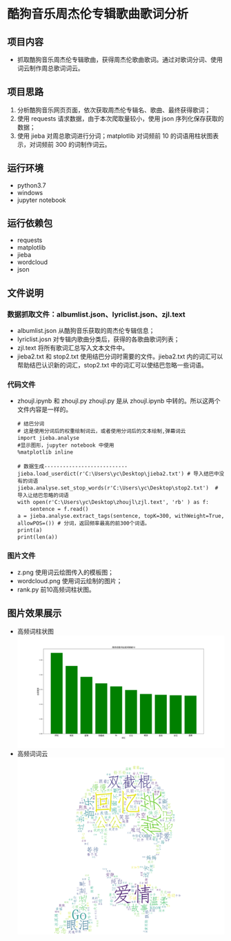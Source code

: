 # 酷狗音乐周杰伦专辑歌曲歌词分析
## 项目内容
* 抓取酷狗音乐周杰伦专辑歌曲，获得周杰伦歌曲歌词。通过对歌词分词、使用词云制作周总歌词词云。
## 项目思路
1. 分析酷狗音乐网页页面，依次获取周杰伦专辑名、歌曲、最终获得歌词；
2. 使用 requests 请求数据，由于本次爬取量较小，使用 json 序列化保存获取的数据；
3. 使用 jieba 对周总歌词进行分词；matplotlib 对词频前 10 的词语用柱状图表示，对词频前 300 的词制作词云。
## 运行环境
* python3.7
* windows
* jupyter notebook

## 运行依赖包
* requests
* matplotlib
* jieba
* wordcloud
* json
## 文件说明
### 数据抓取文件：albumlist.json、lyriclist.json、zjl.text
* albumlist.json 从酷狗音乐获取的周杰伦专辑信息；
* lyriclist.josn 对专辑内歌曲分类后，获得的各歌曲歌词列表；
* zjl.text 将所有歌词汇总写入文本文件中。
* jieba2.txt 和 stop2.txt 使用结巴分词时需要的文件。jieba2.txt 内的词汇可以帮助结巴认识新的词汇，stop2.txt 中的词汇可以使结巴忽略一些词语。
### 代码文件
* zhoujl.ipynb 和 zhoujl.py zhoujl.py 是从 zhoujl.ipynb 中转的。所以这两个文件内容是一样的。

      # 结巴分词
      # 这是使用分词后的权重绘制词云，或者使用分词后的文本绘制,弹幕词云
      import jieba.analyse
      #显示图形，jupyter notebook 中使用
      %matplotlib inline 

      # 数据生成---------------------------
      jieba.load_userdict(r'C:\Users\yc\Desktop\jieba2.txt') # 导入结巴中没有的词语
      jieba.analyse.set_stop_words(r'C:\Users\yc\Desktop\stop2.txt')  # 导入让结巴忽略的词语
      with open(r'C:\Users\yc\Desktop\zhoujl\zjl.text', 'rb' ) as f: 
          sentence = f.read()
      a = jieba.analyse.extract_tags(sentence, topK=300, withWeight=True, allowPOS=()) # 分词，返回频率最高的前300个词语。
      print(a)
      print(len(a))



### 图片文件
* z.png 使用词云绘图传入的模板图；
* wordcloud.png 使用词云绘制的图片；
* rank.py 前10高频词柱状图。
## 图片效果展示
* 高频词柱状图
![publish](rank.png)<br>
* 高频词词云
![publish](wordcloud.png)<br>
